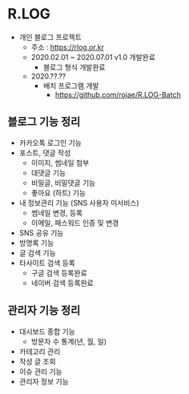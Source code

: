 # R.LOG
- 개인 블로그 프로젝트
    - 주소 : https://rlog.or.kr
    - 2020.02.01 ~ 2020.07.01 v1.0 개발완료
        - 블로그 형식 개발완료
    - 2020.??.?? 
        - 배치 프로그램 개발
            - https://github.com/rojae/R.LOG-Batch

## 블로그 기능 정리
- 카카오톡 로그인 기능
- 포스트, 댓글 작성
  - 이미지, 썸네일 첨부
  - 대댓글 기능
  - 비밀글, 비밀댓글 기능
  - 좋아요 (하트) 기능
- 내 정보관리 기능 (SNS 사용자 미서비스)
    - 썸네일 변경, 등록
    - 이메일, 패스워드 인증 및 변경
- SNS 공유 기능
- 방명록 기능
- 글 검색 기능
- 타사이트 검색 등록
  - 구글 검색 등록완료
  - 네이버 검색 등록완료
    
## 관리자 기능 정리
 - 대시보드 종합 기능
   - 방문자 수 통계(년, 월, 일)
 - 카테고리 관리
 - 작성 글 조회
 - 이슈 관리 기능
 - 관리자 정보 기능



